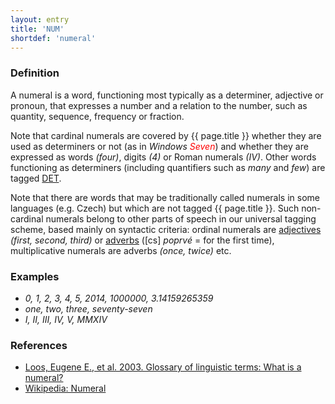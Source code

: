 ```yaml
---
layout: entry
title: 'NUM'
shortdef: 'numeral'
---
```


### Definition

A numeral is a word, functioning most typically as a determiner, adjective or pronoun, that expresses a number and a
relation to the number, such as quantity, sequence, frequency or fraction.

Note that cardinal numerals are covered by {{ page.title }} whether they are used as determiners or not (as in _Windows <span style='color:red'>Seven</span>_) and whether they are expressed as words _(four)_, digits _(4)_ or Roman numerals _(IV)_. Other words functioning as determiners (including quantifiers such as _many_ and _few_) are tagged <a href="DET.html">DET</a>.

Note that there are words that may be traditionally called numerals in some languages (e.g. Czech) but which are not tagged {{ page.title }}. Such non-cardinal numerals belong to other parts of speech in our universal tagging scheme, based mainly on syntactic criteria: ordinal numerals are <a href="ADJ.html">adjectives</a> _(first, second, third)_ or <a href="ADV.html">adverbs</a> ([cs] _poprvé_ = for the first time), multiplicative numerals are adverbs _(once, twice)_ etc.

### Examples

* _0, 1, 2, 3, 4, 5, 2014, 1000000, 3.14159265359_
* _one, two, three, seventy-seven_
* _I, II, III, IV, V, MMXIV_

### References

* <a href="http://www-01.sil.org/linguistics/GlossaryOfLinguisticTerms/WhatIsANumeral.htm">Loos, Eugene E., et al. 2003. Glossary of linguistic terms: What is a numeral?</a>
* <a href="http://en.wikipedia.org/wiki/Numeral_%28linguistics%29">Wikipedia: Numeral</a>
